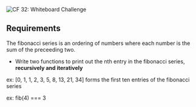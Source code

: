 ![CF](https://camo.githubusercontent.com/70edab54bba80edb7493cad3135e9606781cbb6b/687474703a2f2f692e696d6775722e636f6d2f377635415363382e706e67) 32: Whiteboard Challenge

## Requirements
The fibonacci series is an ordering of numbers where each number is the sum of the preceeding two.
* Write two functions to print out the nth entry in the fibonacci series, **recursively and iteratively**

ex: [0, 1, 1, 2, 3, 5, 8, 13, 21, 34] forms the first ten entries of the fibonacci series

ex: fib(4) === 3